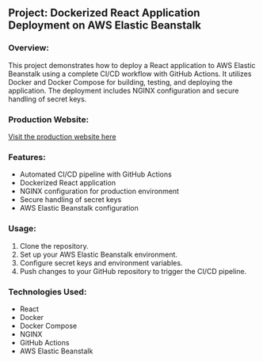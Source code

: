 ## Project: Dockerized React Application Deployment on AWS Elastic Beanstalk

### Overview:
This project demonstrates how to deploy a React application to AWS Elastic Beanstalk using a complete CI/CD workflow with GitHub Actions. It utilizes Docker and Docker Compose for building, testing, and deploying the application. The deployment includes NGINX configuration and secure handling of secret keys.

### Production Website:
[Visit the production website here](http://docker-react-env.eba-z2cjzs3b.us-east-1.elasticbeanstalk.com)

### Features:
- Automated CI/CD pipeline with GitHub Actions
- Dockerized React application
- NGINX configuration for production environment
- Secure handling of secret keys
- AWS Elastic Beanstalk configuration

### Usage:
1. Clone the repository.
2. Set up your AWS Elastic Beanstalk environment.
3. Configure secret keys and environment variables.
4. Push changes to your GitHub repository to trigger the CI/CD pipeline.

### Technologies Used:
- React
- Docker
- Docker Compose
- NGINX
- GitHub Actions
- AWS Elastic Beanstalk

